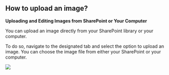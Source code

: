 ## How to upload an image?

<p class="no-margin"><b>Uploading and Editing Images from SharePoint or Your Computer</b></p>
<p class="no-margin"></p>
<p class="no-margin">You can upload an image directly from your SharePoint library or your computer.</p>
<p class="no-margin"></p>
<p class="no-margin">To do so, navigate to the designated tab and select the option to upload an image. You can choose the image file from either your SharePoint or your computer.</p>
<p class="no-margin"></p>
<div class="intercom-container"><img src="/assets/img/teams-pro/download-image-pro.png"></div><p class="no-margin"></p>
<p class="no-margin"></p>
<p class="no-margin"></p>

